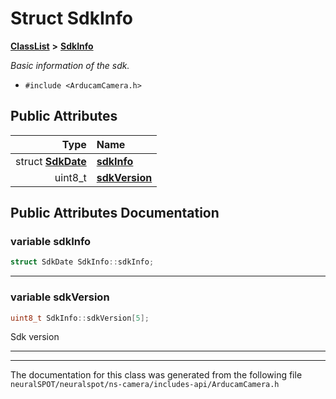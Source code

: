 

# Struct SdkInfo



[**ClassList**](annotated.md) **>** [**SdkInfo**](union_sdk_info.md)



_Basic information of the sdk._ 

* `#include <ArducamCamera.h>`





















## Public Attributes

| Type | Name |
| ---: | :--- |
|  struct [**SdkDate**](struct_sdk_date.md) | [**sdkInfo**](#variable-sdkinfo)  <br> |
|  uint8\_t | [**sdkVersion**](#variable-sdkversion)  <br> |












































## Public Attributes Documentation




### variable sdkInfo 

```C++
struct SdkDate SdkInfo::sdkInfo;
```




<hr>



### variable sdkVersion 

```C++
uint8_t SdkInfo::sdkVersion[5];
```



Sdk version 


        

<hr>

------------------------------
The documentation for this class was generated from the following file `neuralSPOT/neuralspot/ns-camera/includes-api/ArducamCamera.h`

